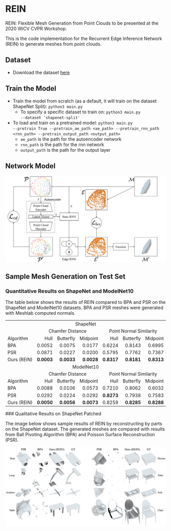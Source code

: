 # REIN
REIN: Flexible Mesh Generation from Point Clouds to be presented at the 2020 WiCV CVPR Workshop.

This is the code implementation for the Recurrent Edge Inference Network (REIN) to generate meshes from point clouds.

## Dataset
- Download the dataset [here](https://drive.google.com/file/d/1DTUWK-Xn9-I4R5_GcehIvcFn2y_YLa7X/view?usp=sharing)


## Train the Model
- Train the model from scratch (as a default, it will train on the dataset ShapeNet Split): <code>python3 main.py</code>
  - To specify a specific dataset to train on: <code>python3 main.py --dataset 'shapenet-split'</code>
- To load and train on a pretrained model: <code>python3 main.py --pretrain True --pretrain_ae_path <ae_path> --pretrain_rnn_path <rnn_path> --pretrain_output_path <output_path></code>
  - <code>ae_path</code> is the path for the autoencoder network
  - <code>rnn_path</code> is the path for the rnn network
  - <code>output_path</code> is the path for the output layer

## Network Model
![network architecture of REIN](https://github.com/rangeldaroya/rein/blob/master/images/network_architecture.png)
## Sample Mesh Generation on Test Set

### Quantitative Results on ShapeNet and ModelNet10
The table below shows the results of REIN compared to BPA and PSR on the ShapeNet and ModelNet10 datasets. BPA and PSR meshes were generated with Meshlab computed normals.

<div id="tab:shapenetmodelnetresults">
<table>
<tbody>
<tr class="even">
<td colspan='7' style="text-align: center;">ShapeNet</td>
</tr>
<tr class="odd">
<td style="text-align: left;"></td>
<td colspan='3' style="text-align: center;">Chamfer Distance</td>
<td colspan='3' style="text-align: center;">Point Normal Similarity</td>
</tr>
<tr class="even">
<td style="text-align: left;">Algorithm</td>
<td style="text-align: right;">Hull</td>
<td style="text-align: right;">Butterfly</td>
<td style="text-align: right;">Midpoint</td>
<td style="text-align: right;">Hull</td>
<td style="text-align: right;">Butterfly</td>
<td style="text-align: right;">Midpoint</td>
</tr>
<tr class="odd">
<td style="text-align: left;">BPA</td>
<td style="text-align: right;">0.0052</td>
<td style="text-align: right;">0.0075</td>
<td style="text-align: right;">0.0177</td>
<td style="text-align: right;">0.6224</td>
<td style="text-align: right;">0.8143</td>
<td style="text-align: right;">0.6995</td>
</tr>
<tr class="even">
<td style="text-align: left;">PSR</td>
<td style="text-align: right;">0.0871</td>
<td style="text-align: right;">0.0227</td>
<td style="text-align: right;">0.0200</td>
<td style="text-align: right;">0.5795</td>
<td style="text-align: right;">0.7762</td>
<td style="text-align: right;">0.7367</td>
</tr>
<tr class="odd">
<td style="text-align: left;">Ours (REIN)</td>
<td style="text-align: right;"><strong>0.0003</strong></td>
<td style="text-align: right;"><strong>0.0033</strong></td>
<td style="text-align: right;"><strong>0.0028</strong></td>
<td style="text-align: right;"><strong>0.8317</strong></td>
<td style="text-align: right;"><strong>0.8181</strong></td>
<td style="text-align: right;"><strong>0.8313</strong></td>
</tr>
<tr></tr>
<tr class="even">
<td colspan='7' style="text-align: center;">ModelNet10</td>
</tr>
<tr class="odd">
<td style="text-align: left;"></td>
<td colspan='3' style="text-align: center;">Chamfer Distance</td>
<td colspan='3' style="text-align: center;">Point Normal Similarity</td>
</tr>
<tr class="even">
<td style="text-align: left;">Algorithm</td>
<td style="text-align: right;">Hull</td>
<td style="text-align: right;">Butterfly</td>
<td style="text-align: right;">Midpoint</td>
<td style="text-align: right;">Hull</td>
<td style="text-align: right;">Butterfly</td>
<td style="text-align: right;">Midpoint</td>
</tr>
<tr class="odd">
<td style="text-align: left;">BPA</td>
<td style="text-align: right;">0.0088</td>
<td style="text-align: right;">0.0106</td>
<td style="text-align: right;">0.0573</td>
<td style="text-align: right;">0.7210</td>
<td style="text-align: right;">0.8062</td>
<td style="text-align: right;">0.6032</td>
</tr>
<tr class="even">
<td style="text-align: left;">PSR</td>
<td style="text-align: right;">0.0292</td>
<td style="text-align: right;">0.0224</td>
<td style="text-align: right;">0.0292</td>
<td style="text-align: right;"><strong>0.8273</strong></td>
<td style="text-align: right;">0.7938</td>
<td style="text-align: right;">0.7583</td>
</tr>
<tr class="odd">
<td style="text-align: left;">Ours (REIN)</td>
<td style="text-align: right;"><strong>0.0050</strong></td>
<td style="text-align: right;"><strong>0.0056</strong></td>
<td style="text-align: right;"><strong>0.0073</strong></td>
<td style="text-align: right;">0.8259</td>
<td style="text-align: right;"><strong>0.8285</strong></td>
<td style="text-align: right;"><strong>0.8288</strong></td>
</tr>
</tbody>
</table>
</div>
### Qualitative Results on ShapeNet Patched

The image below shows sample results of REIN by reconstructing by parts on the ShapeNet dataset. The generated meshes are compared with results from Ball Pivoting Algorithm (BPA) and Poisson Surface Reconstruction (PSR).

![sample results on shapenet patched](https://github.com/rangeldaroya/rein/blob/master/images/patching_blender_shapeNet_results.png)
